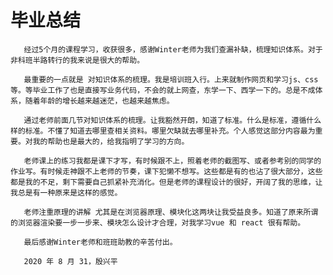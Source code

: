 # 毕业总结

       经过5个月的课程学习，收获很多，感谢Winter老师为我们查漏补缺，梳理知识体系。对于非科班半路转行的我来说是很大的帮助。

       最重要的一点就是 对知识体系的梳理。我是培训班入行。上来就制作网页和学习js、css等。等毕业工作了也是直接写业务代码，不会的就上网查，东学一下、西学一下的。总是不成体系，随着年龄的增长越来越迷茫，也越来越焦虑。
       
       通过老师前面几节对知识体系的梳理。让我豁然开朗，知道了标准。什么是标准，遵循什么样的标准。不懂了知道去哪里查相关资料。哪里欠缺就去哪里补充。个人感觉这部分内容最为重要。对我的帮助也是最大的，给我指明了学习的方向。

       老师课上的练习我都是课下才写，有时候跟不上，照着老师的截图写、或者参考别的同学的作业写。有时候走神跟不上老师的节奏，课下犯懒不想写。这些都是有的也沾了很大部分，这些都是我的不足，剩下需要自己抓紧补充消化。但是老师的课程设计的很好，开阔了我的思维，让我总是有一种原来是这样的感觉。
       
       老师注重原理的讲解 尤其是在浏览器原理、模块化这两块让我受益良多。知道了原来所谓的浏览器渲染要一步一步来、模块怎么设计才合理，对我学习vue 和 react 很有帮助。

       最后感谢Winter老师和班班助教的辛苦付出。

       2020 年 8 月 31，殷兴平
